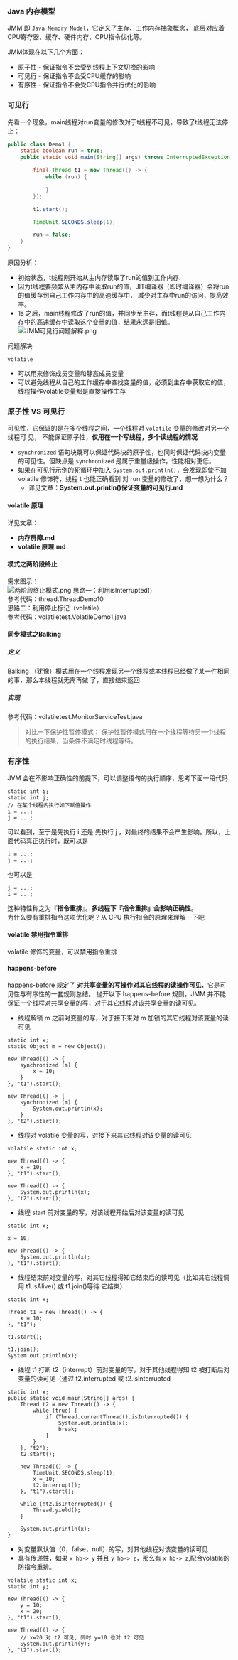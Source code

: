 ### Java 内存模型
JMM 即 `Java Memory Model`，它定义了主存、工作内存抽象概念，
底层对应着CPU寄存器、缓存、硬件内存、CPU指令优化等。

JMM体现在以下几个方面：
* 原子性 - 保证指令不会受到线程上下文切换的影响
* 可见行 - 保证指令不会受CPU缓存的影响
* 有序性 - 保证指令不会受CPU指令并行优化的影响

### 可见行
先看一个现象，main线程对run变量的修改对于t线程不可见，导致了t线程无法停止：
```java
public class Demo1 {
    static boolean run = true;
    public static void main(String[] args) throws InterruptedException {

        final Thread t1 = new Thread(() -> {
            while (run) {

            }
        });

        t1.start();

        TimeUnit.SECONDS.sleep(1);

        run = false;
    }
}
```

原因分析：
* 初始状态，t线程刚开始从主内存读取了run的值到工作内存.
* 因为t线程要频繁从主内存中读取run的值，JIT编译器（即时编译器）会将run的值缓存到自己工作内存中的高速缓存中，
  减少对主存中run的访问，提高效率。
* 1s 之后，main线程修改了run的值，并同步至主存，而t线程是从自己工作内存中的高速缓存中读取这个变量的值，结果永远是旧值。
![JMM可见行问题解释.png](JMM可见行问题解释.png)

问题解决

`volatile`

* 可以用来修饰成员变量和静态成员变量
* 可以避免线程从自己的工作缓存中查找变量的值，必须到主存中获取它的值，线程操作volatile变量都是直接操作主存

### 原子性 VS 可见行
可见性，它保证的是在多个线程之间，一个线程对 `volatile` 变量的修改对另一个线程可
见， 不能保证原子性，**仅用在一个写线程，多个读线程的情况**

* `synchronized` 语句块既可以保证代码块的原子性，也同时保证代码块内变量的可见性。但缺点是
`synchronized` 是属于重量级操作，性能相对更低。
* 如果在可见行示例的死循环中加入 `System.out.println()`，会发现即使不加 volatile 修饰符，线程 t 也能正确看到
对 run 变量的修改了，想一想为什么？
  * 详见文章：**System.out.println()保证变量的可见行.md**
  
#### volatile 原理
详见文章：
* **内存屏障.md**
* **volatile 原理.md**

#### 模式之两阶段终止
需求图示：<br/>
![两阶段终止模式.png](两阶段终止模式.png)
思路一：利用isInterrupted()<br/>
参考代码：thread.ThreadDemo10<br/>
思路二：利用停止标记（volatile）<br/>
参考代码：volatiletest.VolatileDemo1.java<br/>

#### 同步模式之Balking
##### 定义
Balking （犹豫）模式用在一个线程发现另一个线程或本线程已经做了某一件相同的事，那么本线程就无需再做
了，直接结束返回<br/>
##### 实现
参考代码：volatiletest.MonitorServiceTest.java
> 对比一下保护性暂停模式：
> 保护性暂停模式用在一个线程等待另一个线程的执行结果，当条件不满足时线程等待。

### 有序性
JVM 会在不影响正确性的前提下，可以调整语句的执行顺序，思考下面一段代码
```text
static int i; 
static int j;
// 在某个线程内执行如下赋值操作
i = ...;
j = ...;
```
可以看到，至于是先执行 i 还是  先执行 j ，对最终的结果不会产生影响。所以，上面代码真正执行时，既可以是
```text
i = ...;
j = ...;
```
也可以是

```text
j = ...;
i = ...;
```
这种特性称之为『**指令重排**』。**多线程下『指令重排』会影响正确性**。<br/>
为什么要有重排指令这项优化呢？从 CPU 执行指令的原理来理解一下吧

#### volatile 禁用指令重排
volatile 修饰的变量，可以禁用指令重排

#### happens-before
happens-before 规定了 **对共享变量的写操作对其它线程的读操作可见**，它是可见性与有序性的一套规则总结。
抛开以下 happens-before 规则，JMM 并不能保证一个线程对共享变量的写，对于其它线程对该共享变量的读可见。
* 线程解锁 m 之前对变量的写，对于接下来对 m 加锁的其它线程对该变量的读可见
```text
static int x;
static Object m = new Object();

new Thread(() -> {
    synchronized (m) {
        x = 10;
    }
}, "t1").start();

new Thread(() -> {
    synchronized (m) {
        System.out.println(x);
    }
}, "t2").start();
```
* 线程对 volatile 变量的写，对接下来其它线程对该变量的读可见
```text
volatile static int x;

new Thread(() -> {
    x = 10;
}, "t1").start();

new Thread(() -> {
    System.out.println(x);
}, "t2").start();
```
* 线程 start 前对变量的写，对该线程开始后对该变量的读可见
```text
static int x;

x = 10;

new Thread(() -> {
    System.out.println(x);
}, "t1").start();
```
* 线程结束前对变量的写，对其它线程得知它结束后的读可见（比如其它线程调用 t1.isAlive() 或 t1.join()等待
  它结束）
```text
static int x;

Thread t1 = new Thread(() -> {
    x = 10;
}, "t1");

t1.start();

t1.join();
System.out.println(x);
```
* 线程 t1 打断 t2（interrupt）前对变量的写，对于其他线程得知 t2 被打断后对变量的读可见（通过
  t2.interrupted 或 t2.isInterrupted
```text
static int x;
public static void main(String[] args) {
    Thread t2 = new Thread(() -> {
        while (true) {
            if (Thread.currentThread().isInterrupted()) {
                System.out.println(x);
                break;
            }
        }
    }, "t2");
    t2.start();
    
    new Thread(() -> {
        TimeUnit.SECONDS.sleep(1);
        x = 10;
        t2.interrupt();
    }, "t1").start();
    
    while (!t2.isInterrupted()) {
        Thread.yield();
    }
    
    System.out.println(x);
}
```
* 对变量默认值（0，false，null）的写，对其他线程对该变量的读可见
* 具有传递性，如果 `x hb-> y` 并且 `y hb-> z`，那么有 `x hb-> z`,配合volatile的防指令重排。
```text
volatile static int x;
static int y;

new Thread(() -> {
    y = 10;
    x = 20;
}, "t1").start();

new Thread(() -> {
    // x=20 对 t2 可见, 同时 y=10 也对 t2 可见
    System.out.println(y);
}, "t2").start();
```